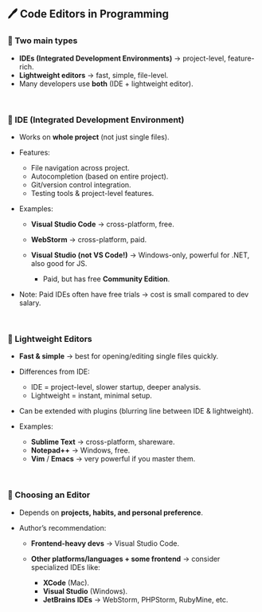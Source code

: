 
## 🖊️ Code Editors in Programming

### 🔹 Two main types

* **IDEs (Integrated Development Environments)** → project-level, feature-rich.
* **Lightweight editors** → fast, simple, file-level.
* Many developers use **both** (IDE + lightweight editor).

<br>

### 🔹 IDE (Integrated Development Environment)

* Works on **whole project** (not just single files).
* Features:

  * File navigation across project.
  * Autocompletion (based on entire project).
  * Git/version control integration.
  * Testing tools & project-level features.
* Examples:

  * **Visual Studio Code** → cross-platform, free.
  * **WebStorm** → cross-platform, paid.
  * **Visual Studio (not VS Code!)** → Windows-only, powerful for .NET, also good for JS.

    * Paid, but has free **Community Edition**.
* Note: Paid IDEs often have free trials → cost is small compared to dev salary.

<br>

### 🔹 Lightweight Editors

* **Fast & simple** → best for opening/editing single files quickly.
* Differences from IDE:

  * IDE = project-level, slower startup, deeper analysis.
  * Lightweight = instant, minimal setup.
* Can be extended with plugins (blurring line between IDE & lightweight).
* Examples:

  * **Sublime Text** → cross-platform, shareware.
  * **Notepad++** → Windows, free.
  * **Vim** / **Emacs** → very powerful if you master them.

<br>

### 🔹 Choosing an Editor

* Depends on **projects, habits, and personal preference**.
* Author’s recommendation:

  * **Frontend-heavy devs** → Visual Studio Code.
  * **Other platforms/languages + some frontend** → consider specialized IDEs like:

    * **XCode** (Mac).
    * **Visual Studio** (Windows).
    * **JetBrains IDEs** → WebStorm, PHPStorm, RubyMine, etc.

